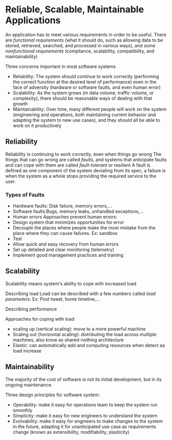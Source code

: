 # Reliable, Scalable, Maintainable Applications

An application has to meet various requirements in order to be useful. There are _functional requirements_ (what it should do, such as allowing data to be stored, retrieved, searched, and processed in various ways), and some _nonfunctional requirements_ (compliance, scalability, compatibility, and maintainability)

Three concerns important in most software systems

- Reliability: The system should continue to work correctly (performing the correct function at the desired level of performance) even in the face of adversity (hardware or software faults, and even human error)
- Scalability: As the system grows (in data volume, traffic volume, or complexity), there should be reasonable ways of dealing with that growth
- Maintainability: Over time, many different people will work on the system (engineering and operations, both maintaining current behavior and adapting the system to new use cases), and they should all be able to work on it productively

## Reliability

Reliability is continuing to work correctly, even when things go wrong
The things that can go wrong are called _faults_, and systems that anticipate faults and can cope with them are called _fault-tolerant_ or resilient
A fault is defined as one component of the system deviating from its spec, a failure is when the system as a whole stops providing the required service to the user.

### Types of Faults

- Hardware faults: Disk failure, memory errors,...
- Software faults:Bugs, memory leaks, unhandled exceptions,...
- Human errors
  Approaches prevent human errors:
- Design system that minimizes opportunities for error
- Decouple the places where people make the most mistake from the place where they can cause failures. Ex: sandbox
- Test
- Allow quick and easy recovery from human errors
- Set up detailed and clear monitoring (telemetry)
- Implement good management practices and training

## Scalability

Scalability means system's ability to cope with increased load

Describing load
Load can be described with a few numbers called _load parameters_. Ex: Post tweet, home timeline,...

Describing performance

Approaches for coping with load

- scaling up (vertical scaling): move to a more powerful machine
- Scaling out (horizontal scaling): distributing the load across multiple machines, also know as shared-nothing architecture
- Elastic: can automatically add and computing resources when detect aa load increase

## Maintainability

The majority of the cost of software is not its initial development, but in its ongoing maintenance.

Three design principles for software system:

- Operability: make it easy for operations team to keep the system run smoothly
- Simplicity: make it easy for new engineers to understand the system
- Evolvability: make it easy for engineers to make changes to the system in the future, adapting it for unanticipated use case as requirements change (known as extensibility, modifiability, plasticity)
